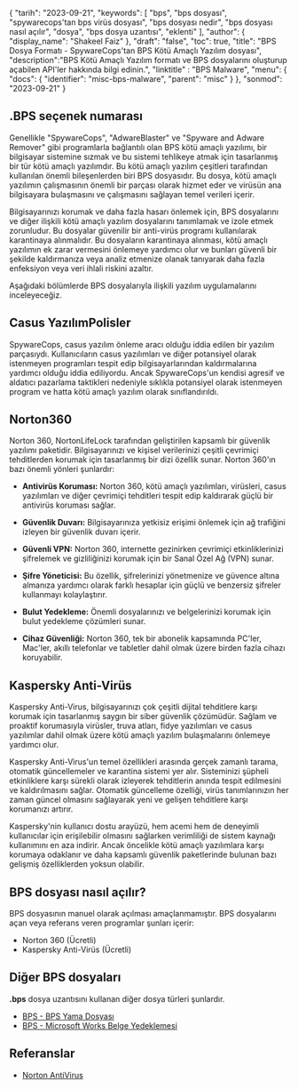 {
"tarih": "2023-09-21",
  "keywords": [
"bps",
"bps dosyası",
"spywarecops'tan bps virüs dosyası",
"bps dosyası nedir",
"bps dosyası nasıl açılır",
"dosya",
"bps dosya uzantısı",
"eklenti"
],
  "author": {
"display_name": "Shakeel Faiz"
},
"draft": "false",
"toc": true,
"title": "BPS Dosya Formatı - SpywareCops'tan BPS Kötü Amaçlı Yazılım dosyası",
  "description":"BPS Kötü Amaçlı Yazılım formatı ve BPS dosyalarını oluşturup açabilen API'ler hakkında bilgi edinin.",
"linktitle" : "BPS Malware",
  "menu": {
    "docs": {
      "identifier": "misc-bps-malware",
      "parent": "misc"
}
},
"sonmod": "2023-09-21"
}

## .BPS seçenek numarası

Genellikle "SpywareCops", "AdwareBlaster" ve "Spyware and Adware Remover" gibi programlarla bağlantılı olan BPS kötü amaçlı yazılımı, bir bilgisayar sistemine sızmak ve bu sistemi tehlikeye atmak için tasarlanmış bir tür kötü amaçlı yazılımdır. Bu kötü amaçlı yazılım çeşitleri tarafından kullanılan önemli bileşenlerden biri BPS dosyasıdır. Bu dosya, kötü amaçlı yazılımın çalışmasının önemli bir parçası olarak hizmet eder ve virüsün ana bilgisayara bulaşmasını ve çalışmasını sağlayan temel verileri içerir.

Bilgisayarınızı korumak ve daha fazla hasarı önlemek için, BPS dosyalarını ve diğer ilişkili kötü amaçlı yazılım dosyalarını tanımlamak ve izole etmek zorunludur. Bu dosyalar güvenilir bir anti-virüs programı kullanılarak karantinaya alınmalıdır. Bu dosyaların karantinaya alınması, kötü amaçlı yazılımın ek zarar vermesini önlemeye yardımcı olur ve bunları güvenli bir şekilde kaldırmanıza veya analiz etmenize olanak tanıyarak daha fazla enfeksiyon veya veri ihlali riskini azaltır.

Aşağıdaki bölümlerde BPS dosyalarıyla ilişkili yazılım uygulamalarını inceleyeceğiz.

## Casus YazılımPolisler

SpywareCops, casus yazılım önleme aracı olduğu iddia edilen bir yazılım parçasıydı. Kullanıcıların casus yazılımları ve diğer potansiyel olarak istenmeyen programları tespit edip bilgisayarlarından kaldırmalarına yardımcı olduğu iddia ediliyordu. Ancak SpywareCops'un kendisi agresif ve aldatıcı pazarlama taktikleri nedeniyle sıklıkla potansiyel olarak istenmeyen program ve hatta kötü amaçlı yazılım olarak sınıflandırıldı.

## Norton360

Norton 360, NortonLifeLock tarafından geliştirilen kapsamlı bir güvenlik yazılımı paketidir. Bilgisayarınızı ve kişisel verilerinizi çeşitli çevrimiçi tehditlerden korumak için tasarlanmış bir dizi özellik sunar. Norton 360'ın bazı önemli yönleri şunlardır:

- **Antivirüs Koruması:** Norton 360, kötü amaçlı yazılımları, virüsleri, casus yazılımları ve diğer çevrimiçi tehditleri tespit edip kaldırarak güçlü bir antivirüs koruması sağlar.

- **Güvenlik Duvarı:** Bilgisayarınıza yetkisiz erişimi önlemek için ağ trafiğini izleyen bir güvenlik duvarı içerir.

- **Güvenli VPN:** Norton 360, internette gezinirken çevrimiçi etkinliklerinizi şifrelemek ve gizliliğinizi korumak için bir Sanal Özel Ağ (VPN) sunar.

- **Şifre Yöneticisi:** Bu özellik, şifrelerinizi yönetmenize ve güvence altına almanıza yardımcı olarak farklı hesaplar için güçlü ve benzersiz şifreler kullanmayı kolaylaştırır.

- **Bulut Yedekleme:** Önemli dosyalarınızı ve belgelerinizi korumak için bulut yedekleme çözümleri sunar.

- **Cihaz Güvenliği:** Norton 360, tek bir abonelik kapsamında PC'ler, Mac'ler, akıllı telefonlar ve tabletler dahil olmak üzere birden fazla cihazı koruyabilir.

## Kaspersky Anti-Virüs

Kaspersky Anti-Virus, bilgisayarınızı çok çeşitli dijital tehditlere karşı korumak için tasarlanmış saygın bir siber güvenlik çözümüdür. Sağlam ve proaktif korumasıyla virüsler, truva atları, fidye yazılımları ve casus yazılımlar dahil olmak üzere kötü amaçlı yazılım bulaşmalarını önlemeye yardımcı olur.

Kaspersky Anti-Virus'un temel özellikleri arasında gerçek zamanlı tarama, otomatik güncellemeler ve karantina sistemi yer alır. Sisteminizi şüpheli etkinliklere karşı sürekli olarak izleyerek tehditlerin anında tespit edilmesini ve kaldırılmasını sağlar. Otomatik güncelleme özelliği, virüs tanımlarınızın her zaman güncel olmasını sağlayarak yeni ve gelişen tehditlere karşı korumanızı artırır.

Kaspersky'nin kullanıcı dostu arayüzü, hem acemi hem de deneyimli kullanıcılar için erişilebilir olmasını sağlarken verimliliği de sistem kaynağı kullanımını en aza indirir. Ancak öncelikle kötü amaçlı yazılımlara karşı korumaya odaklanır ve daha kapsamlı güvenlik paketlerinde bulunan bazı gelişmiş özelliklerden yoksun olabilir.

## BPS dosyası nasıl açılır?

BPS dosyasının manuel olarak açılması amaçlanmamıştır. BPS dosyalarını açan veya referans veren programlar şunları içerir:

- Norton 360 (Ücretli)
- Kaspersky Anti-Virüs (Ücretli)

## Diğer BPS dosyaları

**.bps** dosya uzantısını kullanan diğer dosya türleri şunlardır.

- [BPS - BPS Yama Dosyası](/tr/game/bps/)
- [BPS - Microsoft Works Belge Yedeklemesi](/tr/misc/bps-works/)

## Referanslar
* [Norton AntiVirus](https://en.wikipedia.org/wiki/Norton_AntiVirus)

